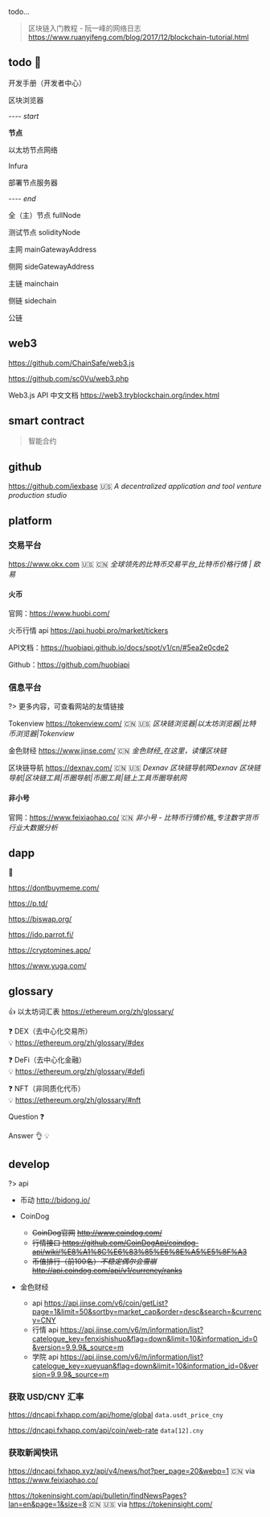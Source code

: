 todo...

> 区块链入门教程 - 阮一峰的网络日志 https://www.ruanyifeng.com/blog/2017/12/blockchain-tutorial.html



## todo :memo:

开发手册（开发者中心）

 

区块浏览器



*---- start*

**节点**

以太坊节点网络

Infura

部署节点服务器

*---- end*

全（主）节点 fullNode

测试节点 solidityNode



主网 mainGatewayAddress

侧网 sideGatewayAddress



主链 mainchain

侧链 sidechain



公链



## web3

https://github.com/ChainSafe/web3.js

https://github.com/sc0Vu/web3.php



Web3.js API 中文文档 https://web3.tryblockchain.org/index.html



## smart contract

> 智能合约



## github

https://github.com/iexbase :us: *A decentralized application and tool venture production studio*



## platform

### 交易平台

https://www.okx.com <i class="bi bi-ladder"></i> :us: :cn: *全球领先的比特币交易平台_比特币价格行情 | 欧易*

#### 火币

官网：https://www.huobi.com/ <i class="bi bi-ladder"></i> 

火币行情 api https://api.huobi.pro/market/tickers <i class="bi bi-ladder"></i>

API文档：https://huobiapi.github.io/docs/spot/v1/cn/#5ea2e0cde2

Github：https://github.com/huobiapi



### 信息平台

?>
更多内容，可查看网站的友情链接

Tokenview https://tokenview.com/ :cn: :us: *区块链浏览器|以太坊浏览器|比特币浏览器|Tokenview*

金色财经 https://www.jinse.com/ :cn: *金色财经_在这里，读懂区块链*

区块链导航 https://dexnav.com/ :cn: :us: *Dexnav 区块链导航网Dexnav 区块链导航|区块链工具|币圈导航|币圈工具|链上工具币圈导航网*

#### 非小号

官网：https://www.feixiaohao.co/ :cn: *非小号 - 比特币行情价格_专注数字货币行业大数据分析*



## dapp

👀 

https://dontbuymeme.com/

https://p.td/

https://biswap.org/

https://ido.parrot.fi/

https://cryptomines.app/

https://www.yuga.com/



## glossary <i class="ri-fire-line light-red"></i>

👍 以太坊词汇表 https://ethereum.org/zh/glossary/

❓
DEX（去中心化交易所）  
💡
https://ethereum.org/zh/glossary/#dex

❓
DeFi（去中心化金融）  
💡
https://ethereum.org/zh/glossary/#defi

❓
NFT（非同质化代币）  
💡
https://ethereum.org/zh/glossary/#nft



Question
❓

Answer
👌
💡



## develop

?> api

- 币动
  http://bidong.io/

- CoinDog
  - ~~CoinDog官网~~
    ~~http://www.coindog.com/~~
  - ~~行情接口 https://github.com/CoinDogApi/coindog-api/wiki/%E8%A1%8C%E6%83%85%E6%8E%A5%E5%8F%A3~~
  - ~~币值排行（前100名）*不稳定偶尔会雪崩* http://api.coindog.com/api/v1/currency/ranks~~

- 金色财经
  - api
    https://api.jinse.com/v6/coin/getList?page=1&limit=50&sortby=market_cap&order=desc&search=&currency=CNY
  - 行情 api
    https://api.jinse.com/v6/m/information/list?catelogue_key=fenxishishuo&flag=down&limit=10&information_id=0&version=9.9.9&_source=m
  - 学院 api
    https://api.jinse.com/v6/m/information/list?catelogue_key=xueyuan&flag=down&limit=10&information_id=0&version=9.9.9&_source=m



### 获取 USD/CNY 汇率

https://dncapi.fxhapp.com/api/home/global `data.usdt_price_cny`

https://dncapi.fxhapp.com/api/coin/web-rate `data[12].cny`



### 获取新闻快讯

https://dncapi.fxhapp.xyz/api/v4/news/hot?per_page=20&webp=1 :cn: via https://www.feixiaohao.co/

https://tokeninsight.com/api/bulletin/findNewsPages?lan=en&page=1&size=8 :cn: :us: via https://tokeninsight.com/
